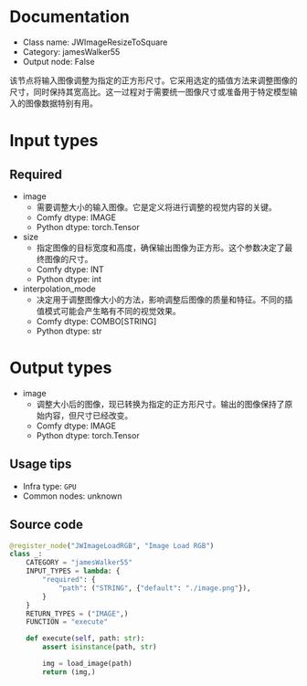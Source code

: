 
# Documentation
- Class name: JWImageResizeToSquare
- Category: jamesWalker55
- Output node: False

该节点将输入图像调整为指定的正方形尺寸。它采用选定的插值方法来调整图像的尺寸，同时保持其宽高比。这一过程对于需要统一图像尺寸或准备用于特定模型输入的图像数据特别有用。

# Input types
## Required
- image
    - 需要调整大小的输入图像。它是定义将进行调整的视觉内容的关键。
    - Comfy dtype: IMAGE
    - Python dtype: torch.Tensor
- size
    - 指定图像的目标宽度和高度，确保输出图像为正方形。这个参数决定了最终图像的尺寸。
    - Comfy dtype: INT
    - Python dtype: int
- interpolation_mode
    - 决定用于调整图像大小的方法，影响调整后图像的质量和特征。不同的插值模式可能会产生略有不同的视觉效果。
    - Comfy dtype: COMBO[STRING]
    - Python dtype: str

# Output types
- image
    - 调整大小后的图像，现已转换为指定的正方形尺寸。输出的图像保持了原始内容，但尺寸已经改变。
    - Comfy dtype: IMAGE
    - Python dtype: torch.Tensor


## Usage tips
- Infra type: `GPU`
- Common nodes: unknown


## Source code
```python
@register_node("JWImageLoadRGB", "Image Load RGB")
class _:
    CATEGORY = "jamesWalker55"
    INPUT_TYPES = lambda: {
        "required": {
            "path": ("STRING", {"default": "./image.png"}),
        }
    }
    RETURN_TYPES = ("IMAGE",)
    FUNCTION = "execute"

    def execute(self, path: str):
        assert isinstance(path, str)

        img = load_image(path)
        return (img,)

```
